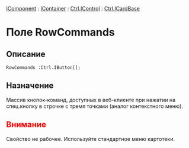 ﻿---
Link: .Ctrl.ICardBase.@RowCommands
---

[IComponent](topic:Com.Custom.ComClasses.IComponent.Default) :
[IContainer](topic:Com.Custom.ComClasses.IContainer.Default) :
[Ctrl.IControl](topic:Com.Custom.ComClasses.Ctrl.IControl.Default) :
[Ctrl.ICardBase](Default)

# Поле RowCommands

## Описание

    RowCommands :Ctrl.IButton[];

## Назначение

Массив кнопок-команд, доступных в веб-клиенте при нажатии на спец.кнопку в строчке с тремя
точками (аналог контекстного меню).

## <span style="color:red">Внимание</span>

Свойство не рабочее. Используйте стандартное меню картотеки.